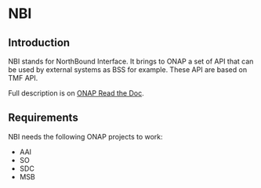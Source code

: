 # NBI

## Introduction

NBI stands for NorthBound Interface. It brings to ONAP a set of API that can be
used by external systems as BSS for example. These API are based on TMF API.

Full description is on [ONAP Read the Doc](https://onap.readthedocs.io/en/latest/submodules/externalapi/nbi.git/docs/offeredapis/index.html).

## Requirements

NBI needs the following ONAP projects to work:

- AAI
- SO
- SDC
- MSB
